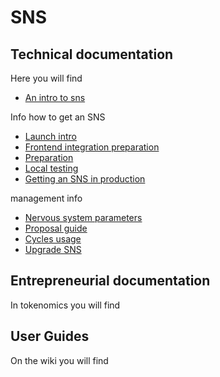 # SNS

## Technical documentation

Here you will find
* [An intro to sns](sns-intro.md)

Info how to get an SNS
* [Launch intro](deployment/launch-intro)
* [Frontend integration preparation](deployment/frontend-integration)
* [Preparation](deployment/predeployment)
* [Local testing](deployment/local-testing)
* [Getting an SNS in production](deployment/get-sns-production.md)

management info
* [Nervous system parameters](managing-sns/nervous-system-parameters)
* [Proposal guide](managing-sns/proposal-guide)
* [Cycles usage](managing-sns/cycles-usage)
* [Upgrade SNS](managing-sns/upgradeSNS)

## Entrepreneurial documentation

In tokenomics you will find

## User Guides

On the wiki you will find
